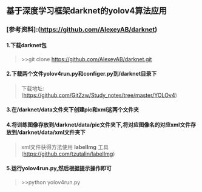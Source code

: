 ## 基于深度学习框架darknet的yolov4算法应用
### [参考资料]:(https://github.com/AlexeyAB/darknet)

#### 1.下载darknet包

> \>>git clone https://github.com/AlexeyAB/darknet.git


#### 2.下载两个文件yolov4run.py和configer.py到/darknet目录下

> 下载地址:(https://github.com/GitZzw/Study_notes/tree/master/YOLOv4)


#### 3.在/darknet/data文件夹下创建pic和xml这两个文件夹


#### 4.将训练图像存放到/darknet/data/pic文件夹下,将对应图像名的对应xml文件存放到/darknet/data/xml文件夹下

> xml文件获得方法使用 **labelImg** 工具(https://github.com/tzutalin/labelImg)


#### 5.运行yolov4run.py,然后根据提示操作即可
> \>>python yolov4run.py

